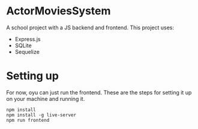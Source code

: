 # ActorMoviesSystem

A school project with a JS backend and frontend. This project uses:

* Express.js
* SQLite
* Sequelize

# Setting up
For now, oyu can just run the frontend. These are the steps for setting it up on your machine and running it.

```
npm install
npm install -g live-server
npm run frontend
```